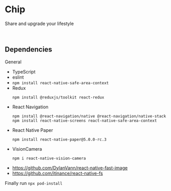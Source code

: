 # Chip
Share and upgrade your lifestyle

<br/>

## Dependencies
General
- TypeScript
- eslint
- `npm install react-native-safe-area-context`
- Redux
    ```
    npm install @reduxjs/toolkit react-redux
    ```
- React Navigation
    ```
    npm install @react-navigation/native @react-navigation/native-stack
    npm install react-native-screens react-native-safe-area-context
    ```
- React Native Paper
    ```
    npm install react-native-paper@5.0.0-rc.3
    ```
- VisionCamera
    ```
    npm i react-native-vision-camera
    ```
- https://github.com/DylanVann/react-native-fast-image
- https://github.com/itinance/react-native-fs


Finally run `npx pod-install`
